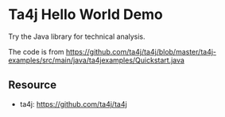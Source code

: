 Ta4j Hello World Demo
=====================

Try the Java library for technical analysis.

The code is from <https://github.com/ta4j/ta4j/blob/master/ta4j-examples/src/main/java/ta4jexamples/Quickstart.java> 

Resource
---------

- ta4j: <https://github.com/ta4j/ta4j>
